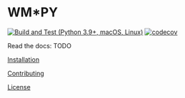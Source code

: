 # WM*PY

[![Build and Test (Python 3.9+, macOS, Linux)](https://github.com/unitn-sml/wmpy/actions/workflows/build-and-test.yml/badge.svg)](https://github.com/unitn-sml/wmpy/actions/workflows/build-and-test.yml)
[![codecov](https://codecov.io/github/unitn-sml/wmpy/branch/master/graph/badge.svg?token=VIN9CAWNZP)](https://codecov.io/github/unitn-sml/wmpy)

Read the docs: TODO

[Installation](INSTALL.md)

[Contributing](CONTRIBUTING.md)

[License](LICENSE.md)

